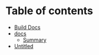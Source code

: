 # Table of contents

* [Build Docs](README.md)
* [docs](docs/README.md)
  * [Summary](docs/summary.md)
* [Untitled](untitled.md)

